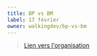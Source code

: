 ```yaml
---
title: BP vs BM
label: 17 février
owner: walkingdev/bp-vs-bm
---
```


> [Lien vers l'organisation](http://walkingdev.fr)
